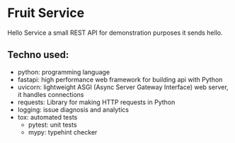 # Fruit Service

Hello Service a small REST API for demonstration purposes it sends hello.

## Techno used:

- python: programming language
- fastapi: high performance web framework for building api with Python
- uvicorn: lightweight ASGI (Async Server Gateway Interface) web server, it handles connections
- requests: Library for making HTTP requests in Python
- logging: issue diagnosis and analytics
- tox: automated tests
  - pytest: unit tests
  - mypy: typehint checker
